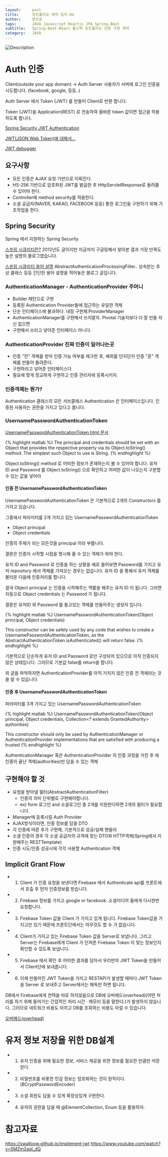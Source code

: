 ```yaml
---
layout:     post
title:      포트폴리오 제작 일지-04
author:     쭌프로
tags:       JAVA Javascript Reactjs JPA Spring-Boot
subtitle:   Spring-Boot-React 풀스택 포트폴리오 인증 구현 제작
category:   JAVA
---
```


<!-- Start Writing Below in Markdown -->

![Description](https://alalstjr.github.io/jjunpro.github.io/img/java_bg.png)

# Auth 인증

Client(outside your app domain) -> Auth Server
사용자가 서버에 로그인 인증을 시도합니다. (facebook, google, 등등..)

Auth Server 에서 Token {JWT} 를 만들어 Client로 반환 합니다.

Token {JWT}을 Application(REST) 로 전송하여 올바른 token 값이면 접근을 허용하도록 합니다.

<a href="https://www.youtube.com/watch?v=x6bzYyMY0GA">Spring Security JWT Authentication</a>

<a href="https://blog.outsider.ne.kr/1160">JWT(JSON Web Token)에 대해서...</a>

<a href="https://jwt.io/">JWT debugger</a>

## 요구사항

- 모든 인증은 AJAX 요청 기반으로 이뤄진다.
- HS-256 기반으로 암호화된 JWT를 발급한 후 HttpServletResponse로 돌려줄 수 있어야 한다.
- Controller에 method security를 적용한다.
- 소셜 공급자(NAVER, KAKAO, FACEBOOK 등등) 통한 로그인을 구현하기 위해 기초작업을 한다.

## Spring Security

Spring 에서 지원하는 Spring Security

<a href="http://springmvc.egloos.com/504862">스프링 시큐리티란?</a>
2012년도 글이지만 지금까지 구글링해서 찾아본 결과 가장 만족도 높은 설명의 블로그였습니다.

<a href="https://coding-start.tistory.com/153">스프링 시큐리티 용어 설명</a>
AbstractAuthenticationProcessingFilter.. 상속받는 추상 클래스 등등 간단한 용어 설명을 적어놓은 블로그 글입니다.

### AuthenticationManager - AuthenticationProvider 주머니

- Builder 패턴으로 구현
- 등록된 Authentication Provider들에 접근하는 유일한 객체
- 단순 인터페이스에 불과하다. 내장 구현체:ProviderManager
- AuthenticationManager를 구현해서 쓰지말자. Pivotal 기술자보다 더 잘 만들 자신 없으면
- 구현해서 쓰라고 넣어준 인터페이스 아니다.

### AuthenticationProvider 진짜 인증이 일어나는곳

- 인증 "전" 객체를 받아 인증 가능 여부를 체크한 후, 예외를 던지던지 인증 "훈" 객체를 만들어 돌려준다.
- 구현하라고 넣어준 인터페이스다
- 필요에 맞게 정교하게 구현하고 인증 관리자에 등록시키자.

### 인증객체는 뭔가?

Authentication 클래스의 모든 서브클래스
Authentication 은 인터페이스입니다.
인증된 사용자는 권한을 가지고 있다고 봅니다.

### UsernamePasswordAuthenticationToken

<a href="https://docs.spring.io/spring-security/site/docs/4.2.12.RELEASE/apidocs/org/springframework/security/authentication/UsernamePasswordAuthenticationToken.html">
  UsernamePasswordAuthenticationToken.html 문서
</a>

{% highlight matlab %}
  The principal and credentials should be set with an Object that provides the respective property via its Object.toString() method. The simplest such Object to use is String.
{% endhighlight %}

Object.toString() method 로 어떠한 정보가 존재하는지 볼 수 있어야 합니다.
유저 ID and Password 를 Object.toString() 으로 확인하고 어떠한 값이 나오는지 구분할 수 있는 값을 넣어라

#### 인증 전 UsernamePasswordAuthenticationToken

UsernamePasswordAuthenticationToken 은 기본적으로 2개의 Constructors 를 가지고 있습니다.

그중에서 파라미터를 2개 가지고 있는 UsernamePasswordAuthenticationToken 
- Object principal 
- Object credentials

인증의 주체가 되는 모든것을 principal 이라 부릅니다.

결론은 인증이 시작할 시점을 명시해 줄 수 있는 객체가 와야 한다.

유저 ID and Password 로 인증을 하는 상황을 예로 들어보면 Password를 가지고 유저 repository 에서 객체를 가져오는 경우는 없습니다.
유저 ID 을 통해서 유저 객체를 불러온 다음에 인증처리를 합니다.

결국 Object principal 는 인증을 시작해주는 역활을 해주는 유저 ID 이 됩니다.
그러면 자동으로 Object credentials 는 Password 가 됩니다.

결론은 유저ID 와 Password 를 들고있는 객체를 만들어주는 생성자 입니다.

{% highlight matlab %}
  UsernamePasswordAuthenticationToken(Object principal, Object credentials)
  
  This constructor can be safely used by any code that wishes to create a UsernamePasswordAuthenticationToken, as the AbstractAuthenticationToken.isAuthenticated() will return false.
{% endhighlight %}

기본적으로 단순하게 유저 ID and Password 로만 구성되어 있으므로 아직 인증되지 않은 상태입니다. 그러므로 기본값 false를 return을 합니다.

위 글을 파악하자면 AuthenticationProvider를 아직 거치지 않은 인증 전 객체라는 것을 알 수 있습니다.

#### 인증 후 UsernamePasswordAuthenticationToken

파라미터를 3개 가지고 있는 UsernamePasswordAuthenticationToken

{% highlight matlab %}
  UsernamePasswordAuthenticationToken(Object principal, Object credentials, Collection<? extends GrantedAuthority> authorities)
  
  This constructor should only be used by AuthenticationManager or AuthenticationProvider implementations that are satisfied with producing a trusted 
{% endhighlight %}

AuthenticationManager 혹은 AuthenticationProvider 의 인증 과정을 거친 후 에 인증이 끝난 객체(authorities)만 담을 수 있는 객체

## 구현해야 할 것

- 요청을 받아낼 필터(AbstractAuthenticationFilter)
  - 인증의 의미 단위별로 구현해야합니다.
  - ex) form 로그인 and 소셜로그인 총 2개를 지원한다하면 2개의 필터가 필요합니다.
- Manager에 등록시킬 Auth Provider
- AJAX방식이라면, 인증 정보를 담을 DTO
- 각 인증에 따른 추가 구현체, 기본적으로 성공/실패 핸들러
- 소셜 인증의 경우 각 소셜 공급자의 규격에 맞는 DTO와 HTTP객체(Spring에서 지원해주는 RESTTemplate)
- 인증 시도/인증 성공시에 각각 사용할 Authentication 객체

## Implicit Grant Flow

- 1. Client 가 인증 요청을 보낸다면 Firebase 에서 Authenticate api를 프론트에서 호출 후 먼저 인증정보를 받습니다.
- 2. Firebase 정보를 가지고 google or facebook..소셜미디어 들에게 다시한번 요청합니다.
- 3. Firebase Token 값을 Client 가 가지고 있게 됩니다. Firebase Token값을 가지고만 있기 때문에 프론트단에서는 아무것도 할 수 가 없습니다.
- 4. Client가 가지고 있는 Firebase Token 값을 Server로 보냅니다. 그리고 Server는 Firebase에게 Client 가 던져준 Firebase Token 이 맞는 정보인지 확인할 수 있도록 보냅니다.
- 5. Firebase 에서 확인 후 어떠한 결과를 담아서 우리만의 JWT Token을 만들어서 Client단에 보내줍니다.
- 6. 이제 만들어진 JWT Token을 가지고 RESTAPI가 발생할 때마다 JWT Token을 Server 로 보내주고 Server에서는 해독만 하면 됩니다.

DB에서 Firebase에게 컨텍을 따로 하지않음으로 
DB에 오버헤드(overhead)(어떤 처리를 하기 위해 들어가는 간접적인 처리 시간 · 메모리 등을 말한다.)가 발생하지 않습니다.
그러므로 네트워크 비용도 아끼고 DB를 조회하는 비용도 아낄 수 있습니다.

<a href="https://ko.wikipedia.org/wiki/%EC%98%A4%EB%B2%84%ED%97%A4%EB%93%9C">오버헤드(overhead)<a/>

# 유저 정보 저장을 위한 DB설계

- 1. 유저 인증을 위해 필요한 정보, 서비스 제공을 위한 정보를 필요한 만큼만 저장한다.
- 2. 비밀번호를 비롯한 민감 정보는 암호화하는 것이 원칙이다.(BCryptPasswordEncoder)
- 3. 소셜 회원도 담을 수 있게 확장성있게 구현한다.
- 4. 유저의 권한을 담을 때 @ElementCollection, Enum 등을 활용하자.


# 참고자료
https://swalloow.github.io/implement-jwt
https://www.youtube.com/watch?v=SMZm2aqI_dQ
